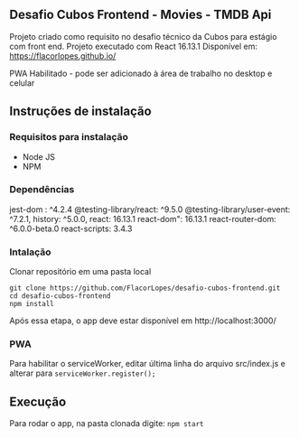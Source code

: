## Desafio Cubos Frontend - Movies - TMDB Api

Projeto criado como requisito no desafio técnico da Cubos para estágio com front end.
Projeto executado com React 16.13.1
Disponível em: https://flacorlopes.github.io/

PWA Habilitado - pode ser adicionado à área de trabalho no desktop e celular

## Instruções de instalação

### Requisitos para instalação

 - Node JS 
 - NPM
### Dependências
jest-dom :  ^4.2.4
@testing-library/react:  ^9.5.0
@testing-library/user-event:  ^7.2.1,
history:  ^5.0.0,
react:  16.13.1
react-dom":  16.13.1
react-router-dom:  ^6.0.0-beta.0
react-scripts:  3.4.3

### Intalação
Clonar repositório em uma pasta local

    git clone https://github.com/FlacorLopes/desafio-cubos-frontend.git
    cd desafio-cubos-frontend
    npm install
Após essa etapa, o app deve estar disponível em http://localhost:3000/
 
### PWA
Para habilitar o serviceWorker, editar última linha do arquivo src/index.js
e alterar para `serviceWorker.register();`

## Execução
Para rodar o app, na pasta clonada digite:  `npm start`

